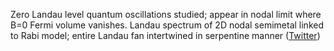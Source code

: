 
Zero Landau level quantum oscillations studied; appear in nodal limit where B=0 Fermi volume vanishes. Landau spectrum of 2D nodal semimetal linked to Rabi model; entire Landau fan intertwined in serpentine manner ([Twitter](https://twitter.com/JoshuahHeath/status/1350108763928358912))
